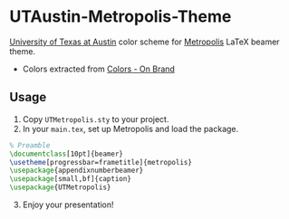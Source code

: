 # UTAustin-Metropolis-Theme

[University of Texas at Austin](https://www.utexas.edu/) color scheme for [Metropolis](https://www.ctan.org/pkg/beamertheme-metropolis) LaTeX beamer theme.

- Colors extracted from [Colors - On Brand](https://diversity.utexas.edu/brand/colors/)

## Usage

1. Copy `UTMetropolis.sty` to your project.
2. In your `main.tex`, set up Metropolis and load the package.
```tex
% Preamble
\documentclass[10pt]{beamer}
\usetheme[progressbar=frametitle]{metropolis}
\usepackage{appendixnumberbeamer}
\usepackage[small,bf]{caption}
\usepackage{UTMetropolis} 
```
3. Enjoy your presentation!